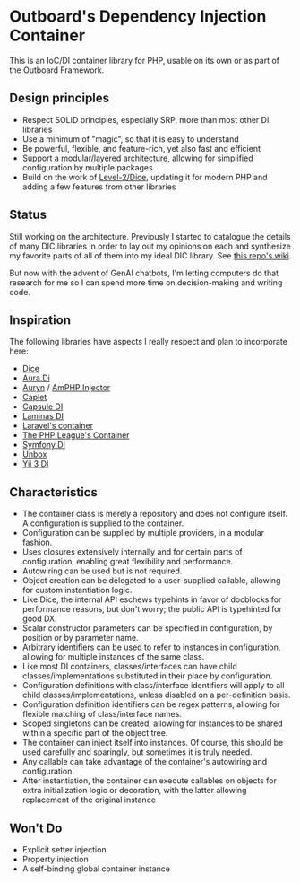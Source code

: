 # Outboard's Dependency Injection Container

This is an IoC/DI container library for PHP, usable on its own or as part of the Outboard Framework.

## Design principles
- Respect SOLID principles, especially SRP, more than most other DI libraries
- Use a minimum of "magic", so that it is easy to understand
- Be powerful, flexible, and feature-rich, yet also fast and efficient
- Support a modular/layered architecture, allowing for simplified configuration by multiple packages
- Build on the work of [Level-2/Dice](https://github.com/Level-2/Dice), updating it for modern PHP and adding a few
  features from other libraries

## Status
Still working on the architecture.
Previously I started to catalogue the details of many DIC libraries in order to
lay out my opinions on each and synthesize my favorite parts of all of them into
my ideal DIC library. See [this repo's wiki](https://github.com/outboardphp/di/wiki).

But now with the advent of GenAI chatbots, I'm letting computers do that research
for me so I can spend more time on decision-making and writing code.

## Inspiration
The following libraries have aspects I really respect and plan to incorporate here:
- [Dice](https://github.com/Level-2/Dice)
- [Aura.Di](https://github.com/auraphp/Aura.Di)
- [Auryn](https://github.com/rdlowrey/auryn) / [AmPHP Injector](https://github.com/amphp/injector)
- [Caplet](https://github.com/pmjones/caplet)
- [Capsule DI](https://github.com/capsulephp/di)
- [Laminas DI](https://github.com/laminas/laminas-di)
- [Laravel's container](https://github.com/illuminate/container)
- [The PHP League's Container](https://github.com/thephpleague/container)
- [Symfony DI](https://github.com/symfony/dependency-injection)
- [Unbox](https://github.com/mindplay-dk/unbox)
- [Yii 3 DI](https://github.com/yiisoft/di)

## Characteristics
- The container class is merely a repository and does not configure itself. A configuration is supplied to the container.
- Configuration can be supplied by multiple providers, in a modular fashion.
- Uses closures extensively internally and for certain parts of configuration, enabling great flexibility and performance.
- Autowiring can be used but is not required.
- Object creation can be delegated to a user-supplied callable, allowing for custom instantiation logic.
- Like Dice, the internal API eschews typehints in favor of docblocks for performance reasons, but don't worry;
the public API is typehinted for good DX.
- Scalar constructor parameters can be specified in configuration, by position or by parameter name.
- Arbitrary identifiers can be used to refer to instances in configuration, allowing for multiple instances of the same class.
- Like most DI containers, classes/interfaces can have child classes/implementations substituted in their place by configuration.
- Configuration definitions with class/interface identifiers will apply to all child classes/implementations, unless
disabled on a per-definition basis.
- Configuration definition identifiers can be regex patterns, allowing for flexible matching of class/interface names.
- Scoped singletons can be created, allowing for instances to be shared within a specific part of the object tree.
- The container can inject itself into instances. Of course, this should be used carefully and sparingly, but sometimes it is truly needed.
- Any callable can take advantage of the container's autowiring and configuration.
- After instantiation, the container can execute callables on objects for extra initialization logic or decoration, with the
latter allowing replacement of the original instance

## Won't Do
- Explicit setter injection
- Property injection
- A self-binding global container instance
